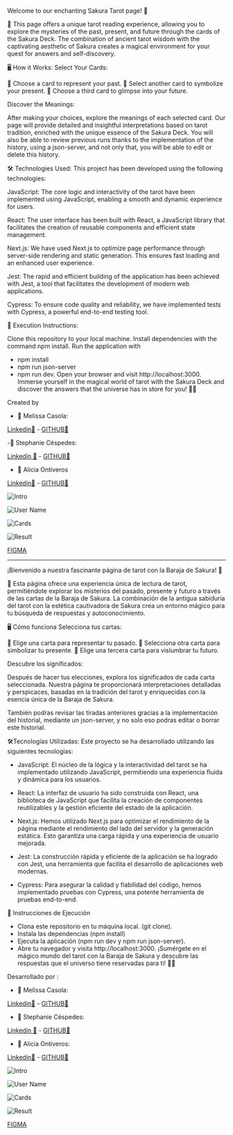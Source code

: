 Welcome to our enchanting Sakura Tarot page! 🌟

🧙 This page offers a unique tarot reading experience, allowing you to explore the mysteries of the past, present, and future through the cards of the Sakura Deck. The combination of ancient tarot wisdom with the captivating aesthetic of Sakura creates a magical environment for your quest for answers and self-discovery.

🖥️ How it Works: Select Your Cards:

🌌 Choose a card to represent your past.
🌟 Select another card to symbolize your present.
🌈 Choose a third card to glimpse into your future.

Discover the Meanings:

After making your choices, explore the meanings of each selected card. Our page will provide detailed and insightful interpretations based on tarot tradition, enriched with the unique essence of the Sakura Deck.
You will also be able to review previous runs thanks to the implementation of the history, using a json-server, and not only that, you will be able to edit or delete this history.


🛠️ Technologies Used: This project has been developed using the following technologies:

JavaScript: The core logic and interactivity of the tarot have been implemented using JavaScript, enabling a smooth and dynamic experience for users.

React: The user interface has been built with React, a JavaScript library that facilitates the creation of reusable components and efficient state management.

Next.js: We have used Next.js to optimize page performance through server-side rendering and static generation. This ensures fast loading and an enhanced user experience.

Jest: The rapid and efficient building of the application has been achieved with Jest, a tool that facilitates the development of modern web applications.

Cypress: To ensure code quality and reliability, we have implemented tests with Cypress, a powerful end-to-end testing tool.

📘 Execution Instructions:

Clone this repository to your local machine.
Install dependencies with the command npm install.
Run the application with 
- npm install
- npm run json-server 
- npm run dev.
Open your browser and visit http://localhost:3000.
Immerse yourself in the magical world of tarot with the Sakura Deck and discover the answers that the universe has in store for you! 🌈✨

Created by

- 👩 Melissa Casola:

[Linkedin🔗](https://www.linkedin.com/in/melissa-casola/) -
[ GITHUB🔗](https://github.com/melitacasola)


-👩 Stephanie Céspedes:

[Linkedin 🔗](https://www.linkedin.com/in/stephanie-cespedes/) -
[ GITHUB🔗](https://github.com/tephyxp)

- 👩 Alicia Ontiveros

 [Linkedin🔗](https://www.linkedin.com/in/alicia-ontiveros-escudero/) -
 [ GITHUB🔗](https://github.com/AliciaoE) 
 

![Intro](public/img/Intro.png)

![User Name](public/img/Username.png)

![Cards](public/img/main.png)

![Result](public/img/result.png)

[ FIGMA](https://www.figma.com/proto/AEsHjeqBND7869PWn9t035/Sakura-Tarot?type=design&node-id=64-2043&t=DS5GyE1pY2wQK3Dq-0&scaling=scale-down&page-id=0%3A1&starting-point-node-id=38%3A777&show-proto-sidebar=1)



-----------------------------------------------------------------------
¡Bienvenido a nuestra fascinante página de tarot con la Baraja de Sakura! 🌟

🧙 
Esta página ofrece una experiencia única de lectura de tarot, permitiéndote explorar los misterios del pasado, presente y futuro a través de las cartas de la Baraja de Sakura. La combinación de la antigua sabiduría del tarot con la estética cautivadora de Sakura crea un entorno mágico para tu búsqueda de respuestas y autoconocimiento.

🖥️ Cómo funciona
Selecciona tus cartas:

🌌 Elige una carta para representar tu pasado.
🌟 Selecciona otra carta para simbolizar tu presente.
🌈 Elige una tercera carta para vislumbrar tu futuro.

Descubre los significados:

Después de hacer tus elecciones, explora los significados de cada carta seleccionada. Nuestra página te proporcionará interpretaciones detalladas y perspicaces, basadas en la tradición del tarot y enriquecidas con la esencia única de la Baraja de Sakura.

También podras revisar las tiradas anteriores gracias a la implementación del historial, mediante un json-server, y no solo eso podras editar o borrar este historial. 

🛠️Tecnologías Utilizadas:
Este proyecto se ha desarrollado utilizando las siguientes tecnologías:

- JavaScript: El núcleo de la lógica y la interactividad del tarot se ha implementado    utilizando JavaScript, permitiendo una experiencia fluida y dinámica para los usuarios.

- React: La interfaz de usuario ha sido construida con React, una biblioteca de JavaScript que facilita la creación de componentes reutilizables y la gestión eficiente del estado de la aplicación.

- Next.js: Hemos utilizado Next.js para optimizar el rendimiento de la página mediante el rendimiento del lado del servidor y la generación estática. Esto garantiza una carga rápida y una experiencia de usuario mejorada.

- Jest: La construcción rápida y eficiente de la aplicación se ha logrado con Jest, una herramienta que facilita el desarrollo de aplicaciones web modernas.

- Cypress: Para asegurar la calidad y fiabilidad del código, hemos implementado pruebas con Cypress, una potente herramienta de pruebas end-to-end.


📘 Instrucciones de Ejecución

- Clona este repositorio en tu máquina local. (git clone).
- Instala las dependencias (npm install)
- Ejecuta la aplicación  (npm run dev y  npm run json-server).
- Abre tu navegador y visita http://localhost:3000.
¡Sumérgete en el mágico mundo del tarot con la Baraja de Sakura y descubre las respuestas que el universo tiene reservadas para ti! 🌈✨

 Desarrollado por :

- 👩 Melissa Casola:

[Linkedin🔗](https://www.linkedin.com/in/melissa-casola/) -
[ GITHUB🔗](https://github.com/melitacasola)


- 👩 Stephanie Céspedes:

[Linkedin 🔗](https://www.linkedin.com/in/stephanie-cespedes/) -
[ GITHUB🔗](https://github.com/tephyxp)

- 👩 Alicia Ontiveros:

 [Linkedin🔗](https://www.linkedin.com/in/alicia-ontiveros-escudero/) -
 [ GITHUB🔗](https://github.com/AliciaoE) 
 

![Intro](public/img/Intro.png)

![User Name](public/img/Username.png)

![Cards](public/img/main.png)

![Result](public/img/result.png)

[ FIGMA](https://www.figma.com/proto/AEsHjeqBND7869PWn9t035/Sakura-Tarot?type=design&node-id=64-2043&t=DS5GyE1pY2wQK3Dq-0&scaling=scale-down&page-id=0%3A1&starting-point-node-id=38%3A777&show-proto-sidebar=1)